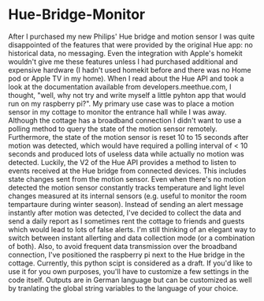 # Hue-Bridge-Monitor
After I purchased my new Philips' Hue bridge and motion sensor I was quite disappointed of the features that were provided by the original Hue app: no historical data, no messaging. Even the integration with Apple's homekit wouldn't give me these features unless I had purchased additional and expensive hardware (I hadn't used homekit before and there was no Home pod or Apple TV in my home).
When I read about the Hue API and took a look at the documentation available from developers.meethue.com, I thought, "well, why not try and write myself a little pyhton app that would run on my raspberry pi?".
My primary use case was to place a motion sensor in my cottage to monitor the entrance hall while I was away. Although the cottage has a broadband connection I didn't want to use a polling method to query the state of the motion sensor remotely. Furthermore, the state of the motion sensor is reset 10 to 15 seconds after motion was detected, which would have required a polling interval of < 10 seconds and produced lots of useless data while actually no motion was detected.
Luckily, the V2 of the Hue API provides a method to listen to events received at the Hue bridge from connected devices. This includes state changes sent from the motion sensor. Even when there's no motion detected the motion sensor constantly tracks temperature and light level changes measured at its internal sensors (e.g. useful to monitor the room tempartaure during winter season). 
Instead of sending an alert message instantly after motion was detected, I've decided to collect the data and send a daily report as I sometimes rent the cottage to friends and guests which would lead to lots of false alerts. I'm still thinking of an elegant way to switch between instant allerting and data collection mode (or a combination of both). Also, to avoid frequent data transmission over the broadband connection, I've positioned the raspberry pi next to the Hue bridge in the cottage.
Currently, this python scipt is considered as a draft. If you'd like to use it for you own purposes, you'll have to customize a few settings in the code itself. Outputs are in German language but can be customized as well by tranlating the global string variables to the language of your choice.
